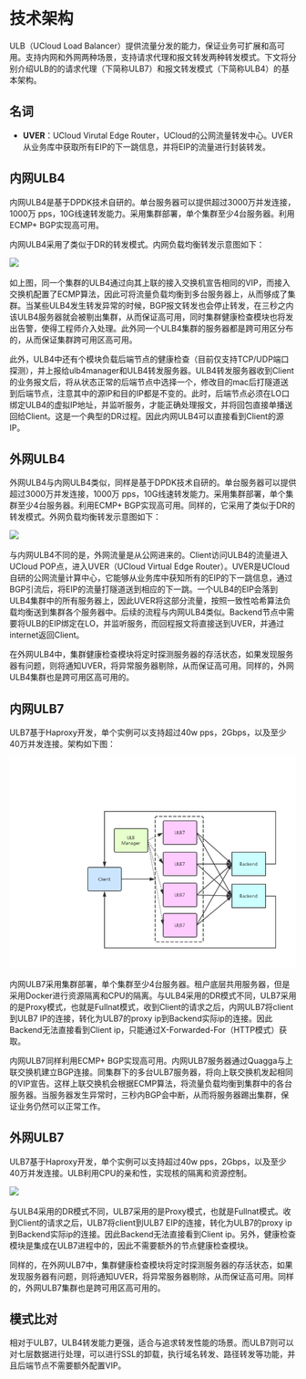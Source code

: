
# 技术架构

ULB（UCloud Load Balancer）提供流量分发的能力，保证业务可扩展和高可用。支持内网和外网两种场景，支持请求代理和报文转发两种转发模式。下文将分别介绍ULB的的请求代理（下简称ULB7）和报文转发模式（下简称ULB4）的基本架构。

## 名词

- **UVER**：UCloud Virutal Edge Router，UCloud的公网流量转发中心。UVER从业务库中获取所有EIP的下一跳信息，并将EIP的流量进行封装转发。


## 内网ULB4

内网ULB4是基于DPDK技术自研的。单台服务器可以提供超过3000万并发连接，1000万 pps，10G线速转发能力。采用集群部署，单个集群至少4台服务器。利用ECMP+ BGP实现高可用。

内网ULB4采用了类似于DR的转发模式。内网负载均衡转发示意图如下：

![](https://static.ucloud.cn/860b15cd48ec4d099e47886928b832e2.png)

如上图，同一个集群的ULB4通过向其上联的接入交换机宣告相同的VIP，而接入交换机配置了ECMP算法，因此可将流量负载均衡到多台服务器上，从而够成了集群。当某些ULB4发生转发异常的时候，BGP报文转发也会停止转发，在三秒之内该ULB4服务器就会被剔出集群，从而保证高可用，同时集群健康检查模块也将发出告警，使得工程师介入处理。此外同一个ULB4集群的服务器都是跨可用区分布的，从而保证集群跨可用区高可用。

此外，ULB4中还有个模块负载后端节点的健康检查（目前仅支持TCP/UDP端口探测），并上报给ulb4manager和ULB4转发服务器。ULB4转发服务器收到Client的业务报文后，将从状态正常的后端节点中选择一个，修改目的mac后打隧道送到后端节点，注意其中的源IP和目的IP都是不变的。此时，后端节点必须在LO口绑定ULB4的虚拟IP地址，并监听服务，才能正确处理报文，并将回包直接单播送回给Client。这是一个典型的DR过程。因此内网ULB4可以直接看到Client的源IP。

## 外网ULB4

外网ULB4与内网ULB4类似，同样是基于DPDK技术自研的。单台服务器可以提供超过3000万并发连接，1000万 pps，10G线速转发能力。采用集群部署，单个集群至少4台服务器。利用ECMP+ BGP实现高可用。同样的，它采用了类似于DR的转发模式。外网负载均衡转发示意图如下：

![](https://static.ucloud.cn/117279d9aac8448f9688d5ca5c282b94.png)

与内网ULB4不同的是，外网流量是从公网进来的。Client访问ULB4的流量进入UCloud POP点，进入UVER（UCloud Virtual Edge Router）。UVER是UCloud自研的公网流量计算中心，它能够从业务库中获知所有的EIP的下一跳信息，通过BGP引流后，将EIP的流量打隧道送到相应的下一跳。一个ULB4的EIP会落到ULB4集群中的所有服务器上，因此UVER将这部分流量，按照一致性哈希算法负载均衡送到集群各个服务器中。后续的流程与内网ULB4类似。Backend节点中需要将ULB的EIP绑定在LO，并监听服务，而回程报文将直接送到UVER，并通过internet返回Client。

在外网ULB4中，集群健康检查模块将定时探测服务器的存活状态，如果发现服务器有问题，则将通知UVER，将异常服务器剔除，从而保证高可用。同样的，外网ULB4集群也是跨可用区高可用的。

## 内网ULB7

ULB7基于Haproxy开发，单个实例可以支持超过40w pps，2Gbps，以及至少40万并发连接。架构如下图：

![](/images/内网ULB7转发面架构.jpg)

内网ULB7采用集群部署，单个集群至少4台服务器。租户底层共用服务器，但是采用Docker进行资源隔离和CPU的隔离。与ULB4采用的DR模式不同，ULB7采用的是Proxy模式，也就是Fullnat模式，收到Client的请求之后，内网ULB7将client到ULB7 IP的连接，转化为ULB7的proxy ip到Backend实际ip的连接。因此Backend无法直接看到Client ip，只能通过X-Forwarded-For（HTTP模式）获取。

内网ULB7同样利用ECMP+ BGP实现高可用。内网ULB7服务器通过Quagga与上联交换机建立BGP连接。同集群下的多台ULB7服务器，将向上联交换机发起相同的VIP宣告。这样上联交换机会根据ECMP算法，将流量负载均衡到集群中的各台服务器。当服务器发生异常时，三秒内BGP会中断，从而将服务器踢出集群，保证业务仍然可以正常工作。

## 外网ULB7

ULB7基于Haproxy开发，单个实例可以支持超过40w pps，2Gbps，以及至少40万并发连接。ULB利用CPU的亲和性，实现核的隔离和资源控制。

![](https://static.ucloud.cn/c5131ef063c54fddbce7b26aaf281992.png)

与ULB4采用的DR模式不同，ULB7采用的是Proxy模式，也就是Fullnat模式。收到Client的请求之后，ULB7将client到ULB7 EIP的连接，转化为ULB7的proxy ip到Backend实际ip的连接。因此Backend无法直接看到Client ip。另外，健康检查模块是集成在ULB7进程中的，因此不需要额外的节点健康检查模块。

同样的，在外网ULB7中，集群健康检查模块将定时探测服务器的存活状态，如果发现服务器有问题，则将通知UVER，将异常服务器剔除，从而保证高可用。同样的，外网ULB7集群也是跨可用区高可用的。

## 模式比对

相对于ULB7，ULB4转发能力更强，适合与追求转发性能的场景。而ULB7则可以对七层数据进行处理，可以进行SSL的卸载，执行域名转发、路径转发等功能，并且后端节点不需要额外配置VIP。

 

